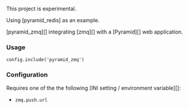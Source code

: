 This project is experimental.

Using [pyramid_redis] as an example.

[pyramid_zmq][] integrating [zmq][] with a [Pyramid][] web application.

### Usage

    config.include('pyramid_zmq')

### Configuration

Requires one of the the following [INI setting / environment variable][]:

* `zmq.push.url`
